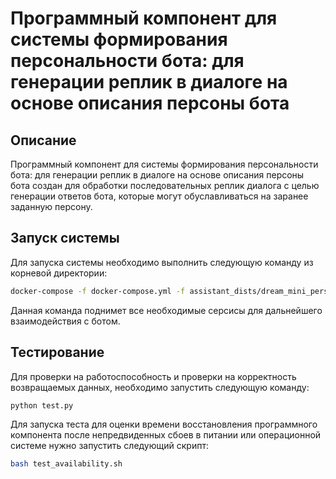 # Программный компонент для системы формирования персональности бота: для генерации реплик в диалоге на основе описания персоны бота

## Описание

Программный компонент для системы формирования персональности бота: для генерации реплик в диалоге на основе описания персоны бота создан для обработки последовательных реплик диалога с целью генерации ответов бота, которые могут обуславливаться на заранее заданную персону.

## Запуск системы
Для запуска системы необходимо выполнить следующую команду из корневой директории:
```bash
docker-compose -f docker-compose.yml -f assistant_dists/dream_mini_persona_based/docker-compose.override.yml -f assistant_dists/dream_mini_persona_based/dev.yml up --build
```

Данная команда поднимет все необходимые серсисы для дальнейшего взаимодействия с ботом.

## Тестирование
Для проверки на работоспособность и проверки на корректность возвращаемых данных, необходимо запустить следующую команду:
```bash
python test.py
```

Для запуска теста для оценки времени восстановления программного компонента после непредвиденных сбоев в питании или операционной системе нужно запустить следующий скрипт:
```bash
bash test_availability.sh
```